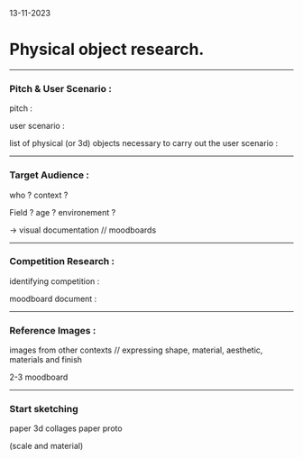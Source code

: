 13-11-2023

# Physical object research.
---

### Pitch & User Scenario :

pitch :

user scenario :

list of physical (or 3d) objects necessary to carry out the user scenario :

---

### Target Audience :

who ? context ?

Field ? age ? environement ?

-> visual documentation // moodboards

---

### Competition Research :

identifying competition :

moodboard document :

---

### Reference Images :

images from other contexts // expressing shape, material, aesthetic, materials and finish 

2-3 moodboard

---

### Start sketching

paper
3d
collages
paper proto

(scale and material)